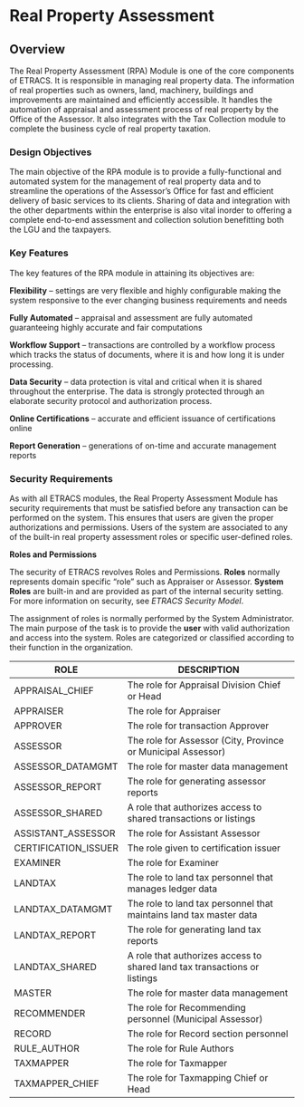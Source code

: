 # Real Property Assessment

## Overview

The Real Property Assessment (RPA) Module is one of the core components
of ETRACS. It is responsible in managing real property data. The
information of real properties such as owners, land, machinery,
buildings and improvements are maintained and efficiently accessible. It
handles the automation of appraisal and assessment process of real
property by the Office of the Assessor. It also integrates with the Tax
Collection module to complete the business cycle of real property
taxation.

### Design Objectives

The main objective of the RPA module is to provide a fully-functional
and automated system for the management of real property data and to
streamline the operations of the Assessor’s Office for fast and
efficient delivery of basic services to its clients. Sharing of data and
integration with the other departments within the enterprise is also
vital inorder to offering a complete end-to-end assessment and
collection solution benefitting both the LGU and the taxpayers.

### Key Features

The key features of the RPA module in attaining its objectives are:

**Flexibility** – settings are very flexible and highly configurable
making the system responsive to the ever changing business requirements
and needs

**Fully Automated** – appraisal and assessment are fully automated
guaranteeing highly accurate and fair computations

**Workflow Support** – transactions are controlled by a workflow process
which tracks the status of documents, where it is and how long it is
under processing.

**Data Security** – data protection is vital and critical when it is
shared throughout the enterprise. The data is strongly protected through
an elaborate security protocol and authorization process.

**Online Certifications** – accurate and efficient issuance of
certifications online

**Report Generation** – generations of on-time and accurate management
reports

### Security Requirements

As with all ETRACS modules, the Real Property Assessment Module has
security requirements that must be satisfied before any transaction can
be performed on the system. This ensures that users are given the proper
authorizations and permissions. Users of the system are associated to
any of the built-in real property assessment roles or specific
user-defined roles.

**Roles and Permissions**

The security of ETRACS revolves Roles and Permissions. **Roles**
normally represents domain specific “role” such as Appraiser or
Assessor. **System Roles** are built-in and are provided as part of the
internal security setting. For more information on security, see *ETRACS
Security Model*.

The assignment of roles is normally performed by the System
Administrator. The main purpose of the task is to provide the **user**
with valid authorization and access into the system. Roles are
categorized or classified according to their function in the
organization.

| ROLE                  | DESCRIPTION                                                               |
|-----------------------|---------------------------------------------------------------------------|
| APPRAISAL\_CHIEF      | The role for Appraisal Division Chief or Head                             |
| APPRAISER             | The role for Appraiser                                                    |
| APPROVER              | The role for transaction Approver                                         |
| ASSESSOR              | The role for Assessor (City, Province or Municipal Assessor)              |
| ASSESSOR\_DATAMGMT    | The role for master data management                                       |
| ASSESSOR\_REPORT      | The role for generating assessor reports                                  |
| ASSESSOR\_SHARED      | A role that authorizes access to shared transactions or listings          |
| ASSISTANT\_ASSESSOR   | The role for Assistant Assessor                                           |
| CERTIFICATION\_ISSUER | The role given to certification issuer                                    |
| EXAMINER              | The role for Examiner                                                     |
| LANDTAX               | The role to land tax personnel that manages ledger data                   |
| LANDTAX\_DATAMGMT     | The role to land tax personnel that maintains land tax master data        |
| LANDTAX\_REPORT       | The role for generating land tax reports                                  |
| LANDTAX\_SHARED       | A role that authorizes access to shared land tax transactions or listings |
| MASTER                | The role for master data management                                       |
| RECOMMENDER           | The role for Recommending personnel (Municipal Assessor)                  |
| RECORD                | The role for Record section personnel                                     |
| RULE\_AUTHOR          | The role for Rule Authors                                                 |
| TAXMAPPER             | The role for Taxmapper                                                    |
| TAXMAPPER\_CHIEF      | The role for Taxmapping Chief or Head                                     |
